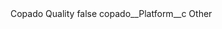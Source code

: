 <?xml version="1.0" encoding="UTF-8"?>
<CustomMetadata xmlns="http://soap.sforce.com/2006/04/metadata" xmlns:xsi="http://www.w3.org/2001/XMLSchema-instance" xmlns:xsd="http://www.w3.org/2001/XMLSchema">
    <label>Copado Quality</label>
    <protected>false</protected>
    <values>
        <field>copado__Platform__c</field>
        <value xsi:type="xsd:string">Other</value>
    </values>
</CustomMetadata>
